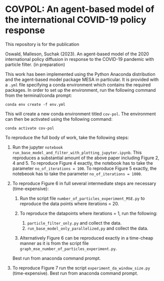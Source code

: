 # COVPOL: An agent-based model of the international COVID-19 policy response

This repository is for the publication 

Oswald, Malleson, Suchak (2023). An agent-based model of the 2020 international policy 
diffusion in response to the COVID-19 pandemic with particle filter. (in preparation)

This work has been implemented using the Python Anaconda distribution and the agent-based model package MESA in particular.
It is provided with a `.yml` file specifying a conda environment which contains the required packages.
In order to set up the environment, run the following command from the
terminal/conda prompt:
```
conda env create -f env.yml
```
This will create a new conda environment titled `cov-pol`.
The environment can then be activated using the following command:
```
conda activate cov-pol
```

To reproduce the full body of work, take the following steps:

1. Run the jupyter `notebook run_base_model_and_filter_with_plotting_jupyter.ipynb`.
   This reproduces a substantial amount of the above paper including Figure 2, 4 and 5.
   To reproduce Figure 4 exactly, the notebook has to take the parameter `no_of_iterations = 100`.
   To reproduce Figure 5 exactly, the notebeook has to take the parameter `no_of_iterations = 1000`.
   
2. To reproduce Figure 6 in full several intermediate steps are necessary (time-expensive): 

    1. Run the script file `number_of_particles_experiment_MSE.py` to reproduce the data points where iterations = 20.
    2. To reproduce the datapoints where iterations = 1, run the following:
    
        1. `particle_filter_only.py` and collect the data.
        2. `run_base_model_only_parallelized,py` and collect the data.
    
    3. Alternatively Figure 6 can be reproduced exactly in a time-cheap manner as it is from the script file `graph_mse_number_of_particles_experiment.py`.
     
     Best run from anaconda command prompt.
    
3. To reproduce Figure 7 run the script `experiment_da_window_size.py` (time-expensive). Best run from anaconda command prompt.
